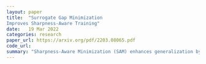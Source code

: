 ```yaml
---
layout: paper
title:  "Surrogate Gap Minimization
Improves Sharpness-Aware Training"
date:   19 Mar 2022
categories: research
paper_url: https://arxiv.org/pdf/2203.08065.pdf
code_url: 
summary: "Sharpness-Aware Minimization (SAM) enhances generalization by optimizing a neighborhood-based perturbed loss, but it doesn't always favor flat minima due to both sharp and flat minima having low perturbed losses. We introduce a new measure, the surrogate gap, reflecting the dominant Hessian eigenvalue at small neighborhood radii, which is simple to compute and can be minimized during training. We propose the Surrogate Gap Guided Sharpness-Aware Minimization (GSAM), an advancement over SAM with minimal additional computational cost. GSAM employs a dual-step approach: first, minimizing the perturbed loss similar to SAM, and second, reducing the surrogate gap without affecting the perturbed loss to target regions with low loss and sharpness, thus achieving superior generalization. GSAM is theoretically robust, showing better convergence and empirical generalization improvements, notably a +3.2% gain over SAM and +5.4% over AdamW in ImageNet accuracy for ViT-B/32."
---
```


